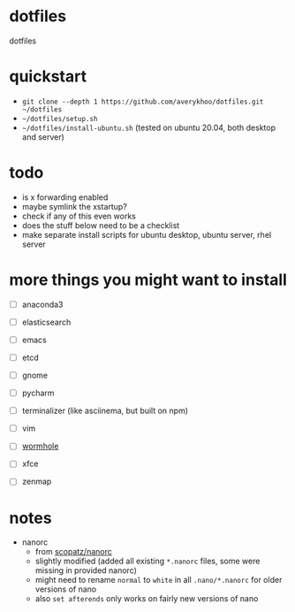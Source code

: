 #   dotfiles
dotfiles

#   quickstart
*   `git clone --depth 1 https://github.com/averykhoo/dotfiles.git ~/dotfiles`
*   `~/dotfiles/setup.sh`
*   `~/dotfiles/install-ubuntu.sh` (tested on ubuntu 20.04, both desktop and server)

#   todo
*   is x forwarding enabled
*   maybe symlink the xstartup?
*   check if any of this even works
*   does the stuff below need to be a checklist
*   make separate install scripts for ubuntu desktop, ubuntu server, rhel server

#   more things you might want to install
*   [ ] anaconda3
*   [ ] elasticsearch
*   [ ] emacs
*   [ ] etcd
*   [ ] gnome
*   [ ] pycharm
*   [ ] terminalizer (like asciinema, but built on npm)
*   [ ] vim
*   [ ] [wormhole](https://github.com/warner/magic-wormhole)
*   [ ] xfce
*   [ ] zenmap


#   notes
*   nanorc
    *   from [scopatz/nanorc](https://github.com/scopatz/nanorc)
    *   slightly modified (added all existing `*.nanorc` files, some were missing in provided nanorc)
    *   might need to rename `normal` to `white` in all `.nano/*.nanorc` for older versions of nano
    *   also `set afterends` only works on fairly new versions of nano
